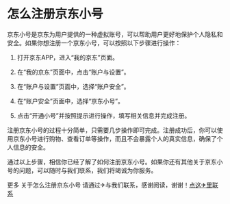 # 怎么注册京东小号

京东小号是京东为用户提供的一种虚拟账号，可以帮助用户更好地保护个人隐私和安全。如果你想注册一个京东小号，可以按照以下步骤进行操作：

1. 打开京东APP，进入“我的京东”页面。

2. 在“我的京东”页面中，点击“账户与设置”。

3. 在“账户与设置”页面中，选择“账户安全”。

4. 在“账户安全”页面中，选择“京东小号”。

5. 点击“开通小号”并按照提示进行操作，填写相关信息并完成注册。

注册京东小号的过程十分简单，只需要几步操作即可完成。注册成功后，你可以使用京东小号进行购物、查看订单等操作，而且不会暴露个人的真实信息，确保了个人信息的安全。

通过以上步骤，相信你已经了解了如何注册京东小号。如果你还有其他关于京东小号的问题，可以随时与我们联系，我们将竭诚为你服务。

更多 关于怎么注册京东小号 请通过✈与我们联系，感谢阅读，谢谢！[点这✈里联系](https://d.k02.cc)